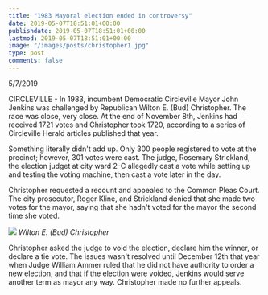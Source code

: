 ```yaml
---
title: "1983 Mayoral election ended in controversy"
date: 2019-05-07T18:51:01+00:00
publishdate: 2019-05-07T18:51:01+00:00
lastmod: 2019-05-07T18:51:01+00:00
image: "/images/posts/christopher1.jpg"
type: post
comments: false
---
```

5/7/2019

CIRCLEVILLE - In 1983, incumbent Democratic Circleville Mayor John Jenkins was challenged by Republican Wilton E. (Bud) Christopher. The race was close, very close. At the end of November 8th, Jenkins had received 1721 votes and Christopher took 1720, according to a series of Circleville Herald articles published that year.

Something literally didn't add up. Only 300 people registered to vote at the precinct; however, 301 votes were cast. The judge, Rosemary Strickland, the election judget at city ward 2-C allegedly cast a vote while setting up and testing the voting machine, then cast a vote later in the day.

Christopher requested a recount and appealed to the Common Pleas Court. The city prosecutor, Roger Kline, and Strickland denied that she made two votes for the mayor, saying that she hadn't voted for the mayor the second time she voted.

![](/images/posts/christopher2.jpg)
*Wilton E. (Bud) Christopher*

Christopher asked the judge to void the election, declare him the winner, or declare a tie vote. The issues wasn't resolved until December 12th that year when Judge William Ammer ruled that he did not have authority to order a new election, and that if the election were voided, Jenkins would serve another term as mayor any way. Christopher made no further appeals.

